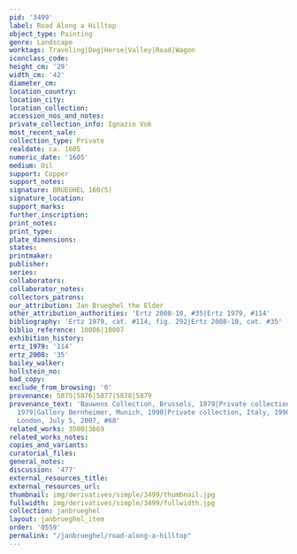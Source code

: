 ```yaml
---
pid: '3499'
label: Road Along a Hilltop
object_type: Painting
genre: Landscape
worktags: Traveling|Dog|Horse|Valley|Road|Wagon
iconclass_code:
height_cm: '29'
width_cm: '42'
diameter_cm:
location_country:
location_city:
location_collection:
accession_nos_and_notes:
private_collection_info: Ignazio Vok
most_recent_sale:
collection_type: Private
realdate: ca. 1605
numeric_date: '1605'
medium: Oil
support: Copper
support_notes:
signature: BRUEGHEL 160(5)
signature_location:
support_marks:
further_inscription:
print_notes:
print_type:
plate_dimensions:
states:
printmaker:
publisher:
series:
collaborators:
collaborator_notes:
collectors_patrons:
our_attribution: Jan Brueghel the Elder
other_attribution_authorities: 'Ertz 2008-10, #35|Ertz 1979, #114'
bibliography: 'Ertz 1979, cat. #114, fig. 292|Ertz 2008-10, cat. #35'
biblio_reference: 10006|10007
exhibition_history:
ertz_1979: '114'
ertz_2008: '35'
bailey_walker:
hollstein_no:
bad_copy:
exclude_from_browsing: '0'
provenance: 5875|5876|5877|5878|5879
provenance_text: 'Bauwens Collection, Brussels, 1979|Private collection, Belgium,
  1979|Gallery Bernheimer, Munich, 1990|Private collection, Italy, 1990|Christie''s,
  London, July 5, 2007, #68'
related_works: 3500|3669
related_works_notes:
copies_and_variants:
curatorial_files:
general_notes:
discussion: '477'
external_resources_title:
external_resources_url:
thumbnail: img/derivatives/simple/3499/thumbnail.jpg
fullwidth: img/derivatives/simple/3499/fullwidth.jpg
collection: janbrueghel
layout: janbrueghel_item
order: '0559'
permalink: "/janbrueghel/road-along-a-hilltop"
---
```

